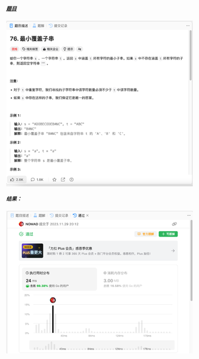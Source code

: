 ##### [题目](https://leetcode.cn/problems/minimum-window-substring/description/)
![pic](img.png)
##### 结果：
![pic](result.png)